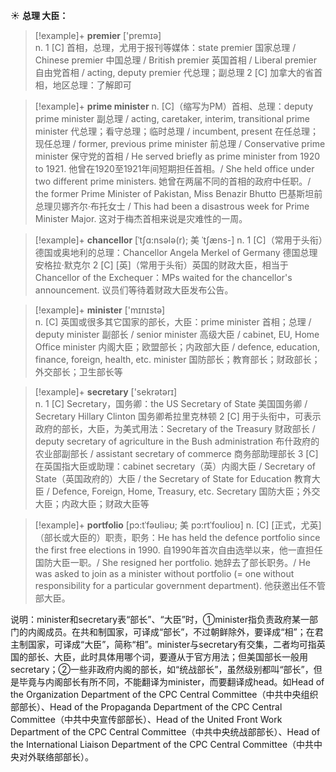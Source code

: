 ☀ <span class="category">**总理 大臣：**</span>
>[!example]+ <span class="vocabulary">**premier**</span> ['premɪə]  
> <span class="definition">n. 1 [C] 首相，总理，尤用于报刊等媒体：</span>state premier 国家总理 / Chinese premier 中国总理 / British premier 英国首相 / Liberal premier 自由党首相 / acting, deputy premier 代总理；副总理 <span class="definition">2 [C] 加拿大的省首相，地区总理：</span>了解即可
           
>[!example]+ <span class="vocabulary">**prime minister**</span>
> <span class="definition">n. [C]（缩写为PM）首相、总理：</span>deputy prime minister 副总理 / acting, caretaker, interim, transitional prime minister 代总理；看守总理；临时总理 / incumbent, present 在任总理；现任总理 / former, previous prime minister 前总理 / Conservative prime minister 保守党的首相 / He served briefly as prime minister from 1920 to 1921. 他曾在1920至1921年间短期担任首相。/ She held office under two different prime ministers. 她曾在两届不同的首相的政府中任职。/ the former Prime Minister of Pakistan, Miss Benazir Bhutto 巴基斯坦前总理贝娜齐尔·布托女士 / This had been a disastrous week for Prime Minister Major. 这对于梅杰首相来说是灾难性的一周。
           
>[!example]+ <span class="vocabulary">**chancellor**</span> [ˈtʃɑ:nsələ(r); 美 ˈtʃæns-]
> <span class="definition">n. 1 [C]（常用于头衔）德国或奥地利的总理：</span>Chancellor Angela Merkel of Germany 德国总理安格拉·默克尔 <span class="definition">2 [C] [英]（常用于头衔）英国的财政大臣，相当于Chancellor of the Exchequer：</span>MPs waited for the chancellor's announcement. 议员们等待着财政大臣发布公告。

>[!example]+ <span class="vocabulary">**minister**</span> ['mɪnɪstə]  
> <span class="definition">n. [C] 英国或很多其它国家的部长，大臣：</span>prime minister 首相；总理 / deputy minister 副部长 / senior minister 高级大臣 / cabinet, EU, Home Office minister 内阁大臣；欧盟部长；内政部大臣 / defence, education, finance, foreign, health, etc. minister 国防部长；教育部长；财政部长；外交部长；卫生部长等
           
>[!example]+ <span class="vocabulary">**secretary**</span> ['sekrətərɪ]  
> <span class="definition">n. 1 [C] Secretary，国务卿：</span>the US Secretary of State 美国国务卿 / Secretary Hillary Clinton 国务卿希拉里克林顿 <span class="definition">2 [C] 用于头衔中，可表示政府的部长，大臣，为美式用法：</span>Secretary of the Treasury 财政部长 / deputy secretary of agriculture in the Bush administration 布什政府的农业部副部长 / assistant secretary of commerce 商务部助理部长 <span class="definition">3 [C] 在英国指大臣或助理：</span>cabinet secretary（英）内阁大臣 / Secretary of State（英国政府的）大臣 / the Secretary of State for Education 教育大臣 / Defence, Foreign, Home, Treasury, etc. Secretary 国防大臣；外交大臣；内政大臣；财政大臣等

>[!example]+ <span class="vocabulary">**portfolio**</span> [pɔ:tˈfəʊliəʊ; 美 pɔ:rtˈfoʊlioʊ]
> <span class="definition">n. [C] [正式，尤英]（部长或大臣的）职责，职务：</span>He has held the defence portfolio since the first free elections in 1990. 自1990年首次自由选举以来，他一直担任国防大臣一职。/ She resigned her portfolio. 她辞去了部长职务。/ He was asked to join as a minister without portfolio (= one without responsibility for a particular government department). 他获邀出任不管部大臣。

说明：minister和secretary表“部长”、“大臣”时，①minister指负责政府某一部门的内阁成员。在共和制国家，可译成“部长”，不过朝鲜除外，要译成“相”；在君主制国家，可译成“大臣”，简称“相”。minister与secretary有交集，二者均可指英国的部长、大臣，此时具体用哪个词，要遵从于官方用法；但美国部长一般用secretary；②一些非政府内阁的部长，如“统战部长”，虽然级别都叫“部长”，但是毕竟与内阁部长有所不同，不能翻译为minister，而要翻译成head。如Head of the Organization Department of the CPC Central Committee（中共中央组织部部长）、Head of the Propaganda Department of the CPC Central Committee（中共中央宣传部部长）、Head of the United Front Work Department of the CPC Central Committee（中共中央统战部部长）、Head of the International Liaison Department of the CPC Central Committee（中共中央对外联络部部长）。



